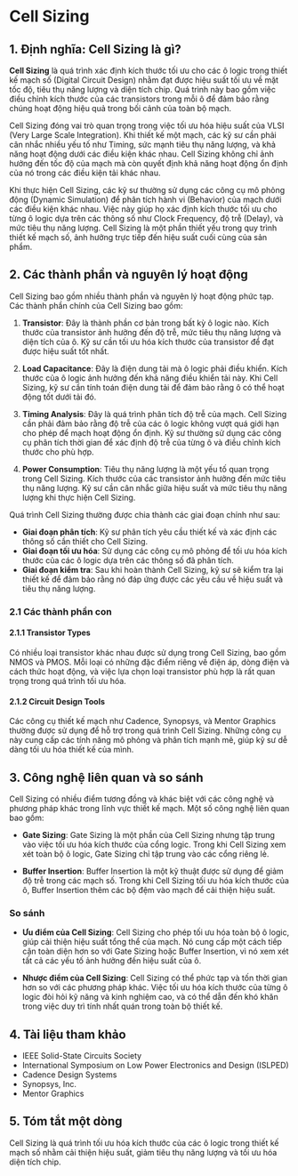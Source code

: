 # Cell Sizing

## 1. Định nghĩa: **Cell Sizing** là gì?
**Cell Sizing** là quá trình xác định kích thước tối ưu cho các ô logic trong thiết kế mạch số (Digital Circuit Design) nhằm đạt được hiệu suất tối ưu về mặt tốc độ, tiêu thụ năng lượng và diện tích chip. Quá trình này bao gồm việc điều chỉnh kích thước của các transistors trong mỗi ô để đảm bảo rằng chúng hoạt động hiệu quả trong bối cảnh của toàn bộ mạch. 

Cell Sizing đóng vai trò quan trọng trong việc tối ưu hóa hiệu suất của VLSI (Very Large Scale Integration). Khi thiết kế một mạch, các kỹ sư cần phải cân nhắc nhiều yếu tố như Timing, sức mạnh tiêu thụ năng lượng, và khả năng hoạt động dưới các điều kiện khác nhau. Cell Sizing không chỉ ảnh hưởng đến tốc độ của mạch mà còn quyết định khả năng hoạt động ổn định của nó trong các điều kiện tải khác nhau.

Khi thực hiện Cell Sizing, các kỹ sư thường sử dụng các công cụ mô phỏng động (Dynamic Simulation) để phân tích hành vi (Behavior) của mạch dưới các điều kiện khác nhau. Việc này giúp họ xác định kích thước tối ưu cho từng ô logic dựa trên các thông số như Clock Frequency, độ trễ (Delay), và mức tiêu thụ năng lượng. Cell Sizing là một phần thiết yếu trong quy trình thiết kế mạch số, ảnh hưởng trực tiếp đến hiệu suất cuối cùng của sản phẩm.

## 2. Các thành phần và nguyên lý hoạt động
Cell Sizing bao gồm nhiều thành phần và nguyên lý hoạt động phức tạp. Các thành phần chính của Cell Sizing bao gồm:

1. **Transistor**: Đây là thành phần cơ bản trong bất kỳ ô logic nào. Kích thước của transistor ảnh hưởng đến độ trễ, mức tiêu thụ năng lượng và diện tích của ô. Kỹ sư cần tối ưu hóa kích thước của transistor để đạt được hiệu suất tốt nhất.

2. **Load Capacitance**: Đây là điện dung tải mà ô logic phải điều khiển. Kích thước của ô logic ảnh hưởng đến khả năng điều khiển tải này. Khi Cell Sizing, kỹ sư cần tính toán điện dung tải để đảm bảo rằng ô có thể hoạt động tốt dưới tải đó.

3. **Timing Analysis**: Đây là quá trình phân tích độ trễ của mạch. Cell Sizing cần phải đảm bảo rằng độ trễ của các ô logic không vượt quá giới hạn cho phép để mạch hoạt động ổn định. Kỹ sư thường sử dụng các công cụ phân tích thời gian để xác định độ trễ của từng ô và điều chỉnh kích thước cho phù hợp.

4. **Power Consumption**: Tiêu thụ năng lượng là một yếu tố quan trọng trong Cell Sizing. Kích thước của các transistor ảnh hưởng đến mức tiêu thụ năng lượng. Kỹ sư cần cân nhắc giữa hiệu suất và mức tiêu thụ năng lượng khi thực hiện Cell Sizing.

Quá trình Cell Sizing thường được chia thành các giai đoạn chính như sau:

- **Giai đoạn phân tích**: Kỹ sư phân tích yêu cầu thiết kế và xác định các thông số cần thiết cho Cell Sizing.
- **Giai đoạn tối ưu hóa**: Sử dụng các công cụ mô phỏng để tối ưu hóa kích thước của các ô logic dựa trên các thông số đã phân tích.
- **Giai đoạn kiểm tra**: Sau khi hoàn thành Cell Sizing, kỹ sư sẽ kiểm tra lại thiết kế để đảm bảo rằng nó đáp ứng được các yêu cầu về hiệu suất và tiêu thụ năng lượng.

### 2.1 Các thành phần con
#### 2.1.1 Transistor Types
Có nhiều loại transistor khác nhau được sử dụng trong Cell Sizing, bao gồm NMOS và PMOS. Mỗi loại có những đặc điểm riêng về điện áp, dòng điện và cách thức hoạt động, và việc lựa chọn loại transistor phù hợp là rất quan trọng trong quá trình tối ưu hóa.

#### 2.1.2 Circuit Design Tools
Các công cụ thiết kế mạch như Cadence, Synopsys, và Mentor Graphics thường được sử dụng để hỗ trợ trong quá trình Cell Sizing. Những công cụ này cung cấp các tính năng mô phỏng và phân tích mạnh mẽ, giúp kỹ sư dễ dàng tối ưu hóa thiết kế của mình.

## 3. Công nghệ liên quan và so sánh
Cell Sizing có nhiều điểm tương đồng và khác biệt với các công nghệ và phương pháp khác trong lĩnh vực thiết kế mạch. Một số công nghệ liên quan bao gồm:

- **Gate Sizing**: Gate Sizing là một phần của Cell Sizing nhưng tập trung vào việc tối ưu hóa kích thước của cổng logic. Trong khi Cell Sizing xem xét toàn bộ ô logic, Gate Sizing chỉ tập trung vào các cổng riêng lẻ.

- **Buffer Insertion**: Buffer Insertion là một kỹ thuật được sử dụng để giảm độ trễ trong các mạch số. Trong khi Cell Sizing tối ưu hóa kích thước của ô, Buffer Insertion thêm các bộ đệm vào mạch để cải thiện hiệu suất.

### So sánh
- **Ưu điểm của Cell Sizing**: Cell Sizing cho phép tối ưu hóa toàn bộ ô logic, giúp cải thiện hiệu suất tổng thể của mạch. Nó cung cấp một cách tiếp cận toàn diện hơn so với Gate Sizing hoặc Buffer Insertion, vì nó xem xét tất cả các yếu tố ảnh hưởng đến hiệu suất của ô.

- **Nhược điểm của Cell Sizing**: Cell Sizing có thể phức tạp và tốn thời gian hơn so với các phương pháp khác. Việc tối ưu hóa kích thước của từng ô logic đòi hỏi kỹ năng và kinh nghiệm cao, và có thể dẫn đến khó khăn trong việc duy trì tính nhất quán trong toàn bộ thiết kế.

## 4. Tài liệu tham khảo
- IEEE Solid-State Circuits Society
- International Symposium on Low Power Electronics and Design (ISLPED)
- Cadence Design Systems
- Synopsys, Inc.
- Mentor Graphics

## 5. Tóm tắt một dòng
Cell Sizing là quá trình tối ưu hóa kích thước của các ô logic trong thiết kế mạch số nhằm cải thiện hiệu suất, giảm tiêu thụ năng lượng và tối ưu hóa diện tích chip.
